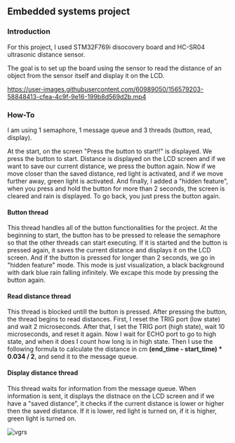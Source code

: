 <h2>Embedded systems project</h2>

<h3>Introduction</h3>
<p>For this project, I used STM32F769i disocovery board and HC-SR04 ultrasonic distance sensor.<p>
<p>The goal is to set up the board using the sensor to read the distance of an object from the sensor itself and display it on the LCD.</p>
    
https://user-images.githubusercontent.com/60989050/156579203-58848413-cfea-4c9f-9e16-199b8d569d2b.mp4


<h3>How-To</h3>
<p>I am using 1 semaphore, 1 message queue and 3 threads (button, read, display).<p>
<p>At the start, on the screen "Press the button to start!!" is displayed. We press the button to start. Distance is displayed on the LCD screen and if we want to save our current distance, we press the button again. Now if we move closer than the saved distance, red light is activated, and if we move further away, green light is activated. And finally, I added a "hidden feature", when you press and hold the button for more than 2 seconds, the screen is cleared and rain is displayed. To go back, you just press the button again.</p>

<h4>Button thread</h4>
<p>This thread handles all of the button functionalities for the project. At the beginning to start, the button has to be pressed to release the semaphore so that the other threads can start executing. If it is started and the button is pressed again, it saves the current distance and displays it on the LCD screen. And if the button is pressed for longer than 2 seconds, we go in "hidden feature" mode. This mode is just visualization, a black background with dark blue rain falling infinitely. We excape this mode by pressing the button again.

<h4>Read distance thread</h4>
<p>This thread is blocked untill the button is pressed. After pressing the button, the thread begins to read distances. 
First, I reset the TRIG port (low state) and wait 2 microseconds. After that, I set the TRIG port (high state), wait 10 microseconds, and reset it again. Now I wait for ECHO port to go to high state, and when it does I count how long is in high state. Then I use the following formula to calculate the distance in cm <b>(end_time - start_time) * 0.034 / 2</b>, and send it to the message queue.</p>

<h4>Display distance thread</h4>
<p>This thread waits for information from the message queue. When information is sent, it displays the distnace on the LCD screen and if we have a "saved distance", it checks if the current distance is lower or higher then the saved distance. If it is lower, red light is turned on, if it is higher, green light is turned on.</p>


![vgrs](https://user-images.githubusercontent.com/60989050/156603829-bfed0ebd-9f39-4528-89c8-2b374a7bd2e8.jpg)
